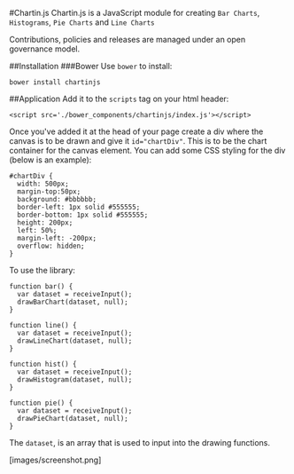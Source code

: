 #Chartin.js
Chartin.js is a JavaScript module for creating `Bar Charts`, `Histograms`, `Pie Charts` and `Line Charts`

Contributions, policies and releases are managed under an open governance model.

##Installation
###Bower
Use `bower` to install:
```
bower install chartinjs
```

##Application
Add it to the `scripts` tag on your html header:
```
<script src='./bower_components/chartinjs/index.js'></script>
```
Once you've added it at the head of your page create a div where the canvas is to be drawn and give it `id="chartDiv"`. This is to be the chart container for the canvas element. 
You can add some CSS styling for the div (below is an example):
```
#chartDiv {
  width: 500px;
  margin-top:50px;
  background: #bbbbbb;
  border-left: 1px solid #555555;
  border-bottom: 1px solid #555555;
  height: 200px;
  left: 50%;
  margin-left: -200px;
  overflow: hidden;
}
```
To use the library:
```
function bar() {
  var dataset = receiveInput();
  drawBarChart(dataset, null);
}

function line() {
  var dataset = receiveInput();
  drawLineChart(dataset, null);
}

function hist() {
  var dataset = receiveInput();
  drawHistogram(dataset, null);
}

function pie() {
  var dataset = receiveInput();
  drawPieChart(dataset, null);
}

```
The `dataset`, is an array that is used to input into the drawing functions.

[images/screenshot.png]